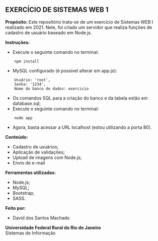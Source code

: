 ## EXERCÍCIO DE SISTEMAS WEB 1

<strong>Propósito:</strong>
Este repositório trata-se de um exercício de Sistemas WEB I realizado em 2021. Nele, foi criado um servidor que realiza funções de cadastro de usuário baseado em Node.js.

<strong>Instruções:</strong>
- Execute o seguinte comando no terminal:
```
    npm install
```
- MySQL configurado (é possível alterar em app.js):
```
    Usuário: 'root',
    Senha: '1234',
    Nome do banco de dados: exercicio
```
- Os comandos SQL para a criação do banco e da tabela estão em database.sql;
- Execute o seguinte comando no terminal:
```
    node app
```
- Agora, basta acessar a URL localhost (estou utilizando a porta 80).

<strong>Conteúdo:</strong>
- Cadastro de usuários;
- Aplicação de validações;
- Upload de imagens com Node.js;
- Envio de e-mail

<strong>Ferramentas utilizadas:</strong>
- Node.js;
- MySQL;
- Bootstrap;
- SASS.

<strong>Feito por:</strong>
- David dos Santos Machado

<strong>Universidade Federal Rural do Rio de Janeiro</strong></br>
Sistemas de Informação
